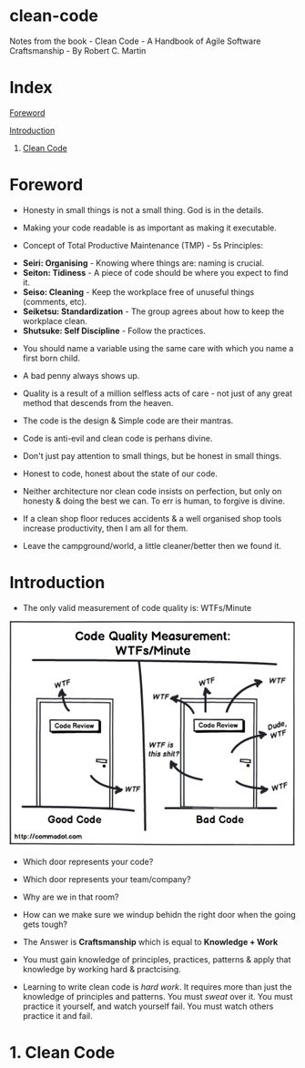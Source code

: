 # clean-code
Notes from the book - Clean Code - A Handbook of Agile Software Craftsmanship - By Robert C. Martin

# Index

[Foreword](#foreword)

[Introduction](#introduction)

1. [Clean Code](#clean-code)

# <a name="foreword">Foreword</a>
- Honesty in small things is not a small thing. God is in the details.

- Making your code readable is as important as making it executable.

- Concept of Total Productive Maintenance (TMP) - 5s Principles:

* **Seiri: Organising** - Knowing where things are: naming is crucial.
* **Seiton: Tidiness** - A piece of code should be where you expect to find it.
* **Seiso: Cleaning** - Keep the workplace free of unuseful things (comments, etc).
* **Seiketsu: Standardization** - The group agrees about how to keep the workplace clean.
* **Shutsuke: Self Discipline** - Follow the practices.

- You should name a variable using the same care with which you name a first born child.

- A bad penny always shows up.

- Quality is a result of a million selfless acts of care - not just of any great method that descends from the heaven.

- The code is the design & Simple code are their mantras.

- Code is anti-evil and clean code is perhans divine.

- Don't just pay attention to small things, but be honest in small things.

- Honest to code, honest about the state of our code.

- Neither architecture nor clean code insists on perfection, but only on honesty & doing the best we can. To err is human, to forgive is divine.

- If a clean shop floor reduces accidents & a well organised shop tools increase productivity, then I am all for them.

- Leave the campground/world, a little cleaner/better then we found it.

# <a name="introduction">Introduction</a>
- The only valid measurement of code quality is: WTFs/Minute

![image info](/img/wtfsperminute.png)

- Which door represents your code? 
- Which door represents your team/company?
- Why are we in that room?
- How can we make sure we windup behidn the right door when the going gets tough?
- The Answer is **Craftsmanship** which is equal to **Knowledge + Work**

- You must gain knowledge of principles, practices, patterns & apply that knowledge by working hard & practcising.

- Learning to write clean code is *hard work*. It requires more than just the knowledge of principles and patterns. You must *sweat* over it. You must practice it yourself, and watch yourself fail. You must watch others practice it and fail.

# <a name="clean-code">1. Clean Code</a>


